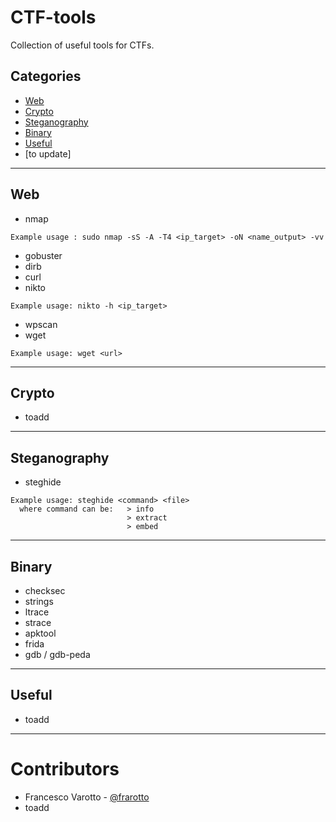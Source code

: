 # CTF-tools
Collection of useful tools for CTFs.


## Categories
  - [Web](#web)
  - [Crypto](#crypto)
  - [Steganography](#stego)
  - [Binary](#binary)
  - [Useful](#useful)
  - [to update]

---

## Web

* nmap
```
Example usage : sudo nmap -sS -A -T4 <ip_target> -oN <name_output> -vv
```
* gobuster
* dirb
* curl
* nikto
```
Example usage: nikto -h <ip_target>
```
* wpscan
* wget 
```
Example usage: wget <url>
```

---

## Crypto

* toadd

---

## Steganography

* steghide
```
Example usage: steghide <command> <file>
  where command can be:   > info
                          > extract 
                          > embed 
```

---

## Binary

* checksec
* strings
* ltrace
* strace
* apktool
* frida
* gdb / gdb-peda

---

## Useful

* toadd

---




# Contributors

- Francesco Varotto - [@frarotto](https://github.com/francevarotz98/)
-  toadd
